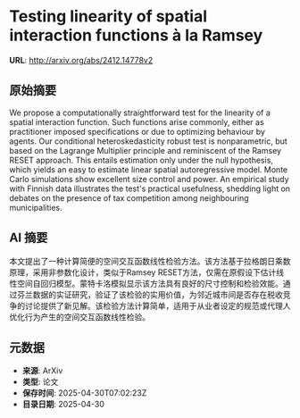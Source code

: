 # Testing linearity of spatial interaction functions à la Ramsey

**URL**: http://arxiv.org/abs/2412.14778v2

## 原始摘要

We propose a computationally straightforward test for the linearity of a
spatial interaction function. Such functions arise commonly, either as
practitioner imposed specifications or due to optimizing behaviour by agents.
Our conditional heteroskedasticity robust test is nonparametric, but based on
the Lagrange Multiplier principle and reminiscent of the Ramsey RESET approach.
This entails estimation only under the null hypothesis, which yields an easy to
estimate linear spatial autoregressive model. Monte Carlo simulations show
excellent size control and power. An empirical study with Finnish data
illustrates the test's practical usefulness, shedding light on debates on the
presence of tax competition among neighbouring municipalities.


## AI 摘要

本文提出了一种计算简便的空间交互函数线性检验方法。该方法基于拉格朗日乘数原理，采用非参数化设计，类似于Ramsey RESET方法，仅需在原假设下估计线性空间自回归模型。蒙特卡洛模拟显示该方法具有良好的尺寸控制和检验效能。通过芬兰数据的实证研究，验证了该检验的实用价值，为邻近城市间是否存在税收竞争的讨论提供了新见解。该检验方法计算简单，适用于从业者设定的规范或代理人优化行为产生的空间交互函数线性检验。

## 元数据

- **来源**: ArXiv
- **类型**: 论文
- **保存时间**: 2025-04-30T07:02:23Z
- **目录日期**: 2025-04-30
